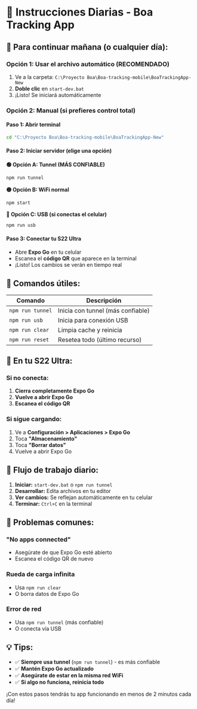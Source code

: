 # 🚀 Instrucciones Diarias - Boa Tracking App

## 📅 **Para continuar mañana (o cualquier día):**

### **Opción 1: Usar el archivo automático (RECOMENDADO)**
1. Ve a la carpeta: `C:\Proyecto Boa\Boa-tracking-mobile\BoaTrackingApp-New`
2. **Doble clic** en `start-dev.bat`
3. ¡Listo! Se iniciará automáticamente

### **Opción 2: Manual (si prefieres control total)**

#### **Paso 1: Abrir terminal**
```bash
cd "C:\Proyecto Boa\Boa-tracking-mobile\BoaTrackingApp-New"
```

#### **Paso 2: Iniciar servidor (elige una opción)**

**🟢 Opción A: Tunnel (MÁS CONFIABLE)**
```bash
npm run tunnel
```

**🟡 Opción B: WiFi normal**
```bash
npm start
```

**🔵 Opción C: USB (si conectas el celular)**
```bash
npm run usb
```

#### **Paso 3: Conectar tu S22 Ultra**
- Abre **Expo Go** en tu celular
- Escanea el **código QR** que aparece en la terminal
- ¡Listo! Los cambios se verán en tiempo real

## 🔧 **Comandos útiles:**

| Comando | Descripción |
|---------|-------------|
| `npm run tunnel` | Inicia con tunnel (más confiable) |
| `npm run usb` | Inicia para conexión USB |
| `npm run clear` | Limpia cache y reinicia |
| `npm run reset` | Resetea todo (último recurso) |

## 📱 **En tu S22 Ultra:**

### **Si no conecta:**
1. **Cierra completamente Expo Go**
2. **Vuelve a abrir Expo Go**
3. **Escanea el código QR**

### **Si sigue cargando:**
1. Ve a **Configuración > Aplicaciones > Expo Go**
2. Toca **"Almacenamiento"**
3. Toca **"Borrar datos"**
4. Vuelve a abrir Expo Go

## 🎯 **Flujo de trabajo diario:**

1. **Iniciar:** `start-dev.bat` o `npm run tunnel`
2. **Desarrollar:** Edita archivos en tu editor
3. **Ver cambios:** Se reflejan automáticamente en tu celular
4. **Terminar:** `Ctrl+C` en la terminal

## 🚨 **Problemas comunes:**

### **"No apps connected"**
- Asegúrate de que Expo Go esté abierto
- Escanea el código QR de nuevo

### **Rueda de carga infinita**
- Usa `npm run clear`
- O borra datos de Expo Go

### **Error de red**
- Usa `npm run tunnel` (más confiable)
- O conecta vía USB

## 💡 **Tips:**

- ✅ **Siempre usa tunnel** (`npm run tunnel`) - es más confiable
- ✅ **Mantén Expo Go actualizado**
- ✅ **Asegúrate de estar en la misma red WiFi**
- ✅ **Si algo no funciona, reinicia todo**

¡Con estos pasos tendrás tu app funcionando en menos de 2 minutos cada día! 